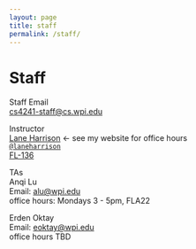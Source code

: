 ```yaml
---
layout: page
title: staff
permalink: /staff/
---
```


# Staff
Staff Email  
[cs4241-staff@cs.wpi.edu](mailto:cs4241-staff@cs.wpi.edu)

Instructor  
[Lane Harrison](http://web.cs.wpi.edu/~ltharrison/) <- see my website for office hours  
[`@laneharrison`](http://twitter.com/laneharrison/)  
[FL-136](http://myatlascms.com/map/?id=609&mrkIid=105239)  

TAs   
Anqi Lu  
Email: [alu@wpi.edu](mailto:alu@wpi.edu)   
office hours: Mondays 3 - 5pm, FLA22

Erden Oktay  
Email: [eoktay@wpi.edu](mailto:eoktay@wpi.edu)  
office hours TBD  

